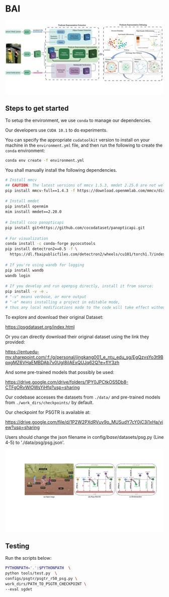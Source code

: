 # BAI
![image](intro.png)
## Steps to get started
To setup the environment, we use `conda` to manage our dependencies.

Our developers use `CUDA 10.1` to do experiments.

You can specify the appropriate `cudatoolkit` version to install on your machine in the `environment.yml` file, and then run the following to create the `conda` environment:
```bash
conda env create -f environment.yml
```
You shall manually install the following dependencies.
```bash
# Install mmcv
## CAUTION: The latest versions of mmcv 1.5.3, mmdet 2.25.0 are not well supported, due to bugs in mmdet.
pip install mmcv-full==1.4.3 -f https://download.openmmlab.com/mmcv/dist/cu101/torch1.7.0/index.html

# Install mmdet
pip install openmim
mim install mmdet==2.20.0

# Install coco panopticapi
pip install git+https://github.com/cocodataset/panopticapi.git

# For visualization
conda install -c conda-forge pycocotools
pip install detectron2==0.5 -f \
  https://dl.fbaipublicfiles.com/detectron2/wheels/cu101/torch1.7/index.html

# If you're using wandb for logging
pip install wandb
wandb login

# If you develop and run openpsg directly, install it from source:
pip install -v -e .
# "-v" means verbose, or more output
# "-e" means installing a project in editable mode,
# thus any local modifications made to the code will take effect without reinstallation.
```

To explore and download their original Dataset:

https://psgdataset.org/index.html

Or you can directly download their original dataset using the link they provided: 

https://entuedu-my.sharepoint.com/:f:/g/personal/jingkang001_e_ntu_edu_sg/EgQzvsYo3t9BpxgMZ6VHaEMBDAb7v0UgI8iIAExQUJq62Q?e=fIY3zh 

And some pre-trained models that possibly be used:

https://drive.google.com/drive/folders/1PY0JPCtkOS5Db8-CTFgORvWlOWsYiHfq?usp=sharing


Our codebase accesses the datasets from `./data/` and pre-trained models from `./work_dirs/checkpoints/` by default.

Our checkpoint for PSGTR is available at:

https://drive.google.com/file/d/1P2W2PXdRVuv9o_MUSudY7cY0jC3i1xHa/view?usp=sharing

Users should change the json filename in config/_base_/datasets/psg.py (Line 4-5) to './data/psg/psg.json'.

![image](perfor.png)

## Testing
Run the scripts below:
```bash
PYTHONPATH='.':$PYTHONPATH  \
python tools/test.py  \
configs/psgtr/psgtr_r50_psg.py \
work_dirs/PATH_TO_PSGTR_CHECKPOINT \
--eval sgdet
```

